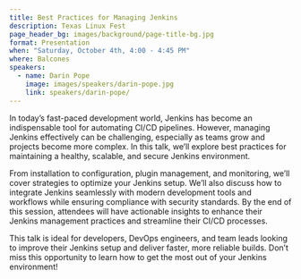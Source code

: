 ```yaml
---
title: Best Practices for Managing Jenkins
description: Texas Linux Fest
page_header_bg: images/background/page-title-bg.jpg
format: Presentation
when: "Saturday, October 4th, 4:00 - 4:45 PM"
where: Balcones
speakers:
  - name: Darin Pope
    image: images/speakers/darin-pope.jpg
    link: speakers/darin-pope/
---
```


In today’s fast-paced development world, Jenkins has become an indispensable 
tool for automating CI/CD pipelines. However, managing Jenkins effectively can 
be challenging, especially as teams grow and projects become more complex. In 
this talk, we’ll explore best practices for maintaining a healthy, scalable, and
 secure Jenkins environment.

From installation to configuration, plugin management, and monitoring, we’ll 
cover strategies to optimize your Jenkins setup. We’ll also discuss how to 
integrate Jenkins seamlessly with modern development tools and workflows while 
ensuring compliance with security standards. By the end of this session, 
attendees will have actionable insights to enhance their Jenkins management 
practices and streamline their CI/CD processes.

This talk is ideal for developers, DevOps engineers, and team leads looking to 
improve their Jenkins setup and deliver faster, more reliable builds. Don’t miss
 this opportunity to learn how to get the most out of your Jenkins environment!
